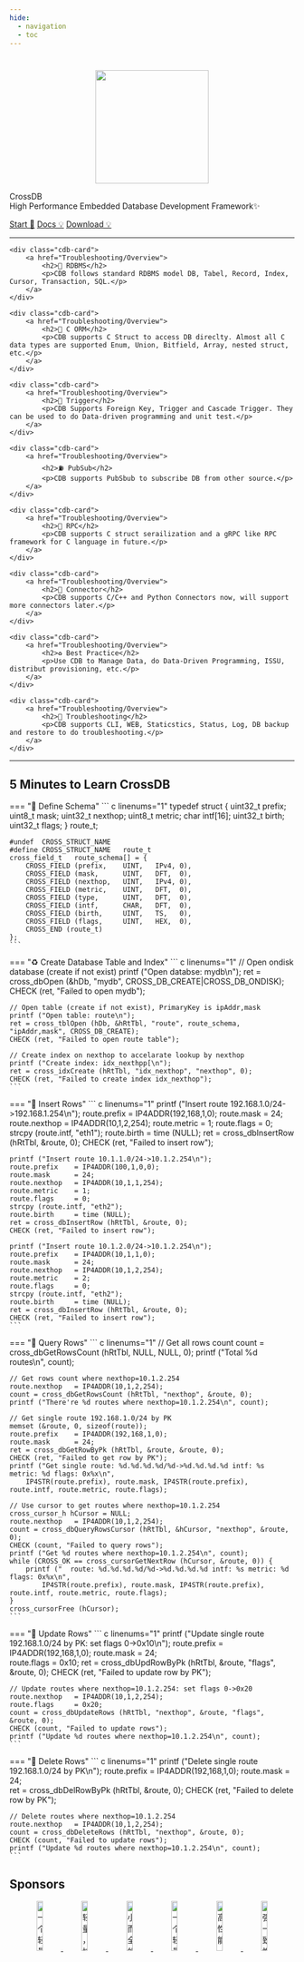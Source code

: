 ```yaml
---
hide:
  - navigation
  - toc
---
```


#

  <div class="cdb-container">
    <div class="cdb-col-md-4">
		<p align="center">
		<img src="/assets/favicon.png" width="200" height="200">
		</p>
    </div>
    <div class="cdb-col-md-8">
		<p class="cdb-description"><span class="cdb-accent">CrossDB</span><br>High Performance Embedded Database Development Framework✨</p>
		<p>
			<a class="cdb-button cdb-button-primary" href="/tutorial/getting-started/">Start 🧭</a> 
			<a class=cdb-button href="/tutorial/introduction/">Docs 💡</a>
			<a class=cdb-button href="/tutorial/introduction/">Download 💡</a>
			</p>
    </div>
  </div>

---

  <div class="cdb-container">

    <div class="cdb-card"> 
		<a href="Troubleshooting/Overview">
			<h2>🌈 RDBMS</h2>
			<p>CDB follows standard RDBMS model DB, Tabel, Record, Index, Cursor, Transaction, SQL.</p>
		</a>
    </div>

    <div class="cdb-card"> 
		<a href="Troubleshooting/Overview">
			<h2>🚊 C ORM</h2>
			<p>CDB supports C Struct to access DB direclty. Almost all C data types are supported Enum, Union, Bitfield, Array, nested struct, etc.</p>
		</a>
    </div>

    <div class="cdb-card"> 
		<a href="Troubleshooting/Overview">
			<h2>🚀 Trigger</h2>
			<p>CDB Supports Foreign Key, Trigger and Cascade Trigger. They can be used to do Data-driven programming and unit test.</p>
		</a>
    </div>

    <div class="cdb-card"> 
		<a href="Troubleshooting/Overview">
			<h2>⛽ PubSub</h2>
			<p>CDB supports PubSbub to subscribe DB from other source.</p>
		</a>
    </div>

    <div class="cdb-card"> 
		<a href="Troubleshooting/Overview">
			<h2>💮 RPC</h2>
			<p>CDB supports C struct serailization and a gRPC like RPC framework for C language in future.</p>
		</a>
    </div>

    <div class="cdb-card"> 
		<a href="Troubleshooting/Overview">
			<h2>🔱 Connector</h2>
			<p>CDB supports C/C++ and Python Connectors now, will support more connectors later.</p>
		</a>
    </div>

    <div class="cdb-card"> 
		<a href="Troubleshooting/Overview">
			<h2>♻️ Best Practice</h2>
			<p>Use CDB to Manage Data, do Data-Driven Programming, ISSU, distribut provisioning, etc.</p>
		</a>
    </div>

    <div class="cdb-card"> 
		<a href="Troubleshooting/Overview">
			<h2>🌄 Troubleshooting</h2>
			<p>CDB supports CLI, WEB, Staticstics, Status, Log, DB backup and restore to do troubleshooting.</p>
		</a>
    </div>
	
  </div>

---

## 5 Minutes to Learn CrossDB

=== "🌄 Define Schema"
	``` c linenums="1"
	typedef struct {
		uint32_t 			prefix;
		uint8_t 			mask;
		uint32_t			nexthop;
		uint8_t 			metric;
		char				intf[16];
		uint32_t			birth;
		uint32_t			flags;
	} route_t;

	#undef	CROSS_STRUCT_NAME
	#define	CROSS_STRUCT_NAME	route_t
	cross_field_t 	route_schema[] = {
		CROSS_FIELD (prefix,	UINT,	IPv4, 0),
		CROSS_FIELD (mask, 		UINT,	DFT,  0),
		CROSS_FIELD (nexthop,	UINT,	IPv4, 0),
		CROSS_FIELD (metric, 	UINT,	DFT,  0),
		CROSS_FIELD (type,		UINT,	DFT,  0),
		CROSS_FIELD (intf,		CHAR,	DFT,  0),
		CROSS_FIELD (birth, 	UINT,	TS,   0),
		CROSS_FIELD (flags, 	UINT,	HEX,  0),
		CROSS_END (route_t)
	};
	```
=== "♻️ Create Database Table and Index"
	``` c linenums="1"
	// Open ondisk database (create if not exist)
	printf ("Open databse: mydb\n");
	ret = cross_dbOpen (&hDb, "mydb", CROSS_DB_CREATE|CROSS_DB_ONDISK);
	CHECK (ret, "Failed to open mydb");

	// Open table (create if not exist), PrimaryKey is ipAddr,mask
	printf ("Open table: route\n");
	ret = cross_tblOpen (hDb, &hRtTbl, "route", route_schema, "ipAddr,mask", CROSS_DB_CREATE);
	CHECK (ret, "Failed to open route table");

	// Create index on nexthop to accelarate lookup by nexthop
	printf ("Create index: idx_nexthpp[\n");
	ret = cross_idxCreate (hRtTbl, "idx_nexthop", "nexthop", 0);
	CHECK (ret, "Failed to create index idx_nexthop");
	```
=== "💮 Insert Rows"
	``` c linenums="1"
	printf ("Insert route 192.168.1.0/24->192.168.1.254\n");
	route.prefix	= IP4ADDR(192,168,1,0);
	route.mask		= 24;	
	route.nexthop	= IP4ADDR(10,1,2,254);
	route.metric	= 1;
	route.flags		= 0;
	strcpy (route.intf, "eth1");
	route.birth		= time (NULL);
	ret = cross_dbInsertRow (hRtTbl, &route, 0); 
	CHECK (ret, "Failed to insert row");

	printf ("Insert route 10.1.1.0/24->10.1.2.254\n");
	route.prefix	= IP4ADDR(100,1,0,0);
	route.mask		= 24;	
	route.nexthop	= IP4ADDR(10,1,1,254);
	route.metric	= 1;
	route.flags		= 0;
	strcpy (route.intf, "eth2");
	route.birth		= time (NULL);
	ret = cross_dbInsertRow (hRtTbl, &route, 0); 
	CHECK (ret, "Failed to insert row");

	printf ("Insert route 10.1.2.0/24->10.1.2.254\n");
	route.prefix	= IP4ADDR(10,1,1,0);
	route.mask		= 24;	
	route.nexthop	= IP4ADDR(10,1,2,254);
	route.metric	= 2;
	route.flags		= 0;
	strcpy (route.intf, "eth2");
	route.birth		= time (NULL);
	ret = cross_dbInsertRow (hRtTbl, &route, 0); 
	CHECK (ret, "Failed to insert row");
	```
=== "🌄 Query Rows"
	``` c linenums="1"
	// Get all rows count
	count = cross_dbGetRowsCount (hRtTbl, NULL, NULL, 0);
	printf ("Total %d routes\n", count);

	// Get rows count where nexthop=10.1.2.254
	route.nexthop	= IP4ADDR(10,1,2,254);
	count = cross_dbGetRowsCount (hRtTbl, "nexthop", &route, 0);
	printf ("There're %d routes where nexthop=10.1.2.254\n", count);

	// Get single route 192.168.1.0/24 by PK
	memset (&route, 0, sizeof(route));
	route.prefix	= IP4ADDR(192,168,1,0);
	route.mask		= 24;	
	ret = cross_dbGetRowByPk (hRtTbl, &route, &route, 0); 
	CHECK (ret, "Failed to get row by PK");
	printf ("Get single route: %d.%d.%d.%d/%d->%d.%d.%d.%d intf: %s metric: %d flags: 0x%x\n", 
		IP4STR(route.prefix), route.mask, IP4STR(route.prefix), route.intf, route.metric, route.flags);

	// Use cursor to get routes where nexthop=10.1.2.254
	cross_cursor_h hCursor = NULL;
	route.nexthop	= IP4ADDR(10,1,2,254);
	count = cross_dbQueryRowsCursor (hRtTbl, &hCursor, "nexthop", &route, 0);
	CHECK (count, "Failed to query rows");
	printf ("Get %d routes where nexthop=10.1.2.254\n", count);
	while (CROSS_OK == cross_cursorGetNextRow (hCursor, &route, 0)) {
		printf ("  route: %d.%d.%d.%d/%d->%d.%d.%d.%d intf: %s metric: %d flags: 0x%x\n", 
			IP4STR(route.prefix), route.mask, IP4STR(route.prefix), route.intf, route.metric, route.flags);
	}
	cross_cursorFree (hCursor);
	```
=== "💮 Update Rows"
	``` c linenums="1"
	printf ("Update single route 192.168.1.0/24 by PK: set flags 0->0x10\n");
	route.prefix	= IP4ADDR(192,168,1,0);
	route.mask		= 24;	
	route.flags		= 0x10;
	ret = cross_dbUpdRowByPk (hRtTbl, &route, "flags", &route, 0); 
	CHECK (ret, "Failed to update row by PK");

	// Update routes where nexthop=10.1.2.254: set flags 0->0x20
	route.nexthop	= IP4ADDR(10,1,2,254);
	route.flags		= 0x20;
	count = cross_dbUpdateRows (hRtTbl, "nexthop", &route, "flags", &route, 0);
	CHECK (count, "Failed to update rows");
	printf ("Update %d routes where nexthop=10.1.2.254\n", count);	
	```
=== "💮 Delete Rows"
	``` c linenums="1"
	printf ("Delete single route 192.168.1.0/24 by PK\n");
	route.prefix	= IP4ADDR(192,168,1,0);
	route.mask		= 24;	
	ret = cross_dbDelRowByPk (hRtTbl, &route, 0); 
	CHECK (ret, "Failed to delete row by PK");

	// Delete routes where nexthop=10.1.2.254
	route.nexthop	= IP4ADDR(10,1,2,254);
	count = cross_dbDeleteRows (hRtTbl, "nexthop", &route, 0);
	CHECK (count, "Failed to update rows");
	printf ("Update %d routes where nexthop=10.1.2.254\n", count);
	```

## Sponsors

<p align="center">
<a href="https://gitee.com/dromara/TLog" target="_blank">
<img src="https://oss.dev33.cn/sa-token/link/tlog2.png" title="一个轻量级的分布式日志标记追踪神器，10分钟即可接入，自动对日志打标签完成微服务的链路追踪" width="15%">
</a>
<a href="https://gitee.com/dromara/liteFlow" target="_blank">
<img src="https://oss.dev33.cn/sa-token/link/liteflow.png" title="轻量，快速，稳定，可编排的组件式流程引擎" width="15%">
</a>
<a href="https://hutool.cn/" target="_blank">
<img src="https://oss.dev33.cn/sa-token/link/hutool.jpg" title="小而全的Java工具类库，使Java拥有函数式语言般的优雅，让Java语言也可以“甜甜的”。" width="15%">
</a>
<a href="https://sa-token.dev33.cn/" target="_blank">
<img src="https://oss.dev33.cn/sa-token/link/sa-token.png" title="一个轻量级 java 权限认证框架，让鉴权变得简单、优雅！" width="15%">
</a>
<a href="https://gitee.com/dromara/hmily" target="_blank">
<img src="https://oss.dev33.cn/sa-token/link/hmily.png" title="高性能一站式分布式事务解决方案。" width="15%">
</a>
<a href="https://gitee.com/dromara/Raincat" target="_blank">
<img src="https://oss.dev33.cn/sa-token/link/raincat.png" title="强一致性分布式事务解决方案。" width="15%">
</a>
</p>
<p align="center">
<a href="https://gitee.com/dromara/myth" target="_blank">
<img src="https://oss.dev33.cn/sa-token/link/myth.png" title="可靠消息分布式事务解决方案。" width="15%">
</a>
<a href="https://cubic.jiagoujishu.com/" target="_blank">
<img src="https://oss.dev33.cn/sa-token/link/cubic.png" title="一站式问题定位平台，以agent的方式无侵入接入应用，完整集成arthas功能模块，致力于应用级监控，帮助开发人员快速定位问题" width="15%">
</a>
<a href="https://maxkey.top/" target="_blank">
<img src="https://oss.dev33.cn/sa-token/link/maxkey.png" title="业界领先的身份管理和认证产品" width="15%">
</a>
<a href="http://forest.dtflyx.com/" target="_blank">
<img src="https://oss.dev33.cn/sa-token/link/forest-logo.png" title="Forest能够帮助您使用更简单的方式编写Java的HTTP客户端" width="15%">
</a>
<a href="https://jpom.io/" target="_blank">
<img src="https://oss.dev33.cn/sa-token/link/jpom.png" title="一款简而轻的低侵入式在线构建、自动部署、日常运维、项目监控软件" width="15%">
</a>
<a href="https://su.usthe.com/" target="_blank">
<img src="https://oss.dev33.cn/sa-token/link/sureness.png" title="面向 REST API 的高性能认证鉴权框架" width="15%">
</a>
</p>
<p align="center">
<a href="https://easy-es.cn/" target="_blank">
<img src="https://oss.dev33.cn/sa-token/link/easy-es2.png" title="傻瓜级ElasticSearch搜索引擎ORM框架" width="15%">
</a>
<a href="https://gitee.com/dromara/northstar" target="_blank">
<img src="https://oss.dev33.cn/sa-token/link/northstar_logo.png" title="Northstar盈富量化交易平台" width="15%">
</a>
<a href="https://hertzbeat.com/" target="_blank">
<img src="https://oss.dev33.cn/sa-token/link/hertzbeat_brand.jpg" title="易用友好的云监控系统" width="15%">
</a>
<a href="https://plugins.sheng90.wang/fast-request/" target="_blank">
<img src="https://oss.dev33.cn/sa-token/link/fast-request.gif" title="Idea 版 Postman，为简化调试API而生" width="15%">
</a>
<a href="https://www.jeesuite.com/" target="_blank">
<img src="https://oss.dev33.cn/sa-token/link/mendmix.png" title="开源分布式云原生架构一站式解决方案" width="15%">
</a>
<a href="https://gitee.com/dromara/koalas-rpc" target="_blank">
<img src="https://oss.dev33.cn/sa-token/link/koalas-rpc2.png" title="企业生产级百亿日PV高可用可拓展的RPC框架。" width="15%">
</a>
</p>
<p align="center">
<a href="https://async.sizegang.cn/" target="_blank">
<img src="https://oss.dev33.cn/sa-token/link/gobrs-async.png" title="配置极简功能强大的异步任务动态编排框架" width="15%">
</a>
<a href="https://dynamictp.cn/" target="_blank">
<img src="https://oss.dev33.cn/sa-token/link/dynamic-tp.png" title="基于配置中心的轻量级动态可监控线程池" width="15%">
</a>
<a href="https://www.x-easypdf.cn" target="_blank">
<img src="https://oss.dev33.cn/sa-token/link/x-easypdf.png" title="一个用搭积木的方式构建pdf的框架（基于pdfbox）" width="15%">
</a>
<a href="http://dromara.gitee.io/image-combiner" target="_blank">
<img src="https://oss.dev33.cn/sa-token/link/image-combiner.png" title="一个专门用于图片合成的工具，没有很复杂的功能，简单实用，却不失强大" width="15%">
</a>
<a href="https://www.herodotus.cn/" target="_blank">
<img src="https://oss.dev33.cn/sa-token/link/dante-cloud2.png" title="Dante-Cloud 是一款企业级微服务架构和服务能力开发平台。" width="15%">
</a>
<a href="https://dromara.org/zh/projects/" target="_blank">
<img src="https://oss.dev33.cn/sa-token/link/dromara.png" title="让每一位开源爱好者，体会到开源的快乐。" width="15%">
</a>
</p>

![img](/images/cdb-arch.svg)

> **Note**
> Some text here

> **Note**: Some text here

> **Note**: Some text here
> Addtional Content

> **Warning**
> Some text here

> **Warning**: Some text here

> **Warning**: Some text here
> Addtional Content